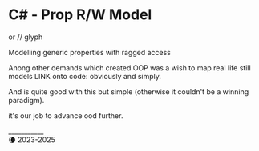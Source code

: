  # C# - Prop<T> R/W Model

 or // glyph

Modelling generic properties with ragged access

Anong other demands which created OOP was a wish to map real life still models LINK onto code: obviously and simply.

And is quite good with this but simple (otherwise it couldn't be a winning paradigm).

it's our job to advance ood further.

\___________\
🌘 2023-2025
